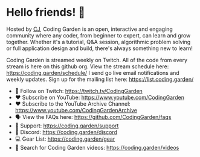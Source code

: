 # Hello friends! 👋

Hosted by [CJ](https://github.com/w3cj), Coding Garden is an open, interactive and engaging community where any coder, from beginner to expert, can learn and grow together. Whether it's a tutorial, Q&A session, algorithmic problem solving or full application design and build, there's always something new to learn!

Coding Garden is streamed weekly on Twitch. All of the code from every stream is here on this github org. View the stream schedule here: https://coding.garden/schedule/ I send go live email notifications and weekly updates. Sign up for the mailing list here: https://list.coding.garden/

* 💜 Follow on Twitch: https://twitch.tv/CodingGarden
* ❤️ Subscribe on YouTube: https://www.youtube.com/CodingGarden
* ❤️ Subscribe to the YouTube Archive Channel: https://www.youtube.com/CodingGardenArchive
* 🗣 View the FAQs here: https://github.com/CodingGarden/faqs
* 💖 Support: https://coding.garden/support
* 💬 Discord: https://coding.garden/discord
* 💻 Gear List: https://coding.garden/gear
* 🔎 Search for Coding Garden videos: https://coding.garden/videos
